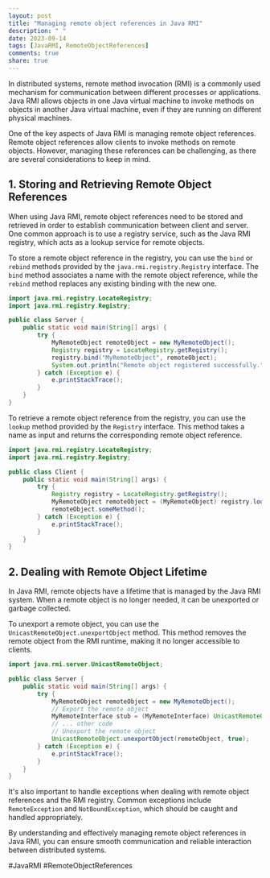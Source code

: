 ```yaml
---
layout: post
title: "Managing remote object references in Java RMI"
description: " "
date: 2023-09-14
tags: [JavaRMI, RemoteObjectReferences]
comments: true
share: true
---
```


In distributed systems, remote method invocation (RMI) is a commonly used mechanism for communication between different processes or applications. Java RMI allows objects in one Java virtual machine to invoke methods on objects in another Java virtual machine, even if they are running on different physical machines.

One of the key aspects of Java RMI is managing remote object references. Remote object references allow clients to invoke methods on remote objects. However, managing these references can be challenging, as there are several considerations to keep in mind.

## 1. Storing and Retrieving Remote Object References

When using Java RMI, remote object references need to be stored and retrieved in order to establish communication between client and server. One common approach is to use a registry service, such as the Java RMI registry, which acts as a lookup service for remote objects.

To store a remote object reference in the registry, you can use the `bind` or `rebind` methods provided by the `java.rmi.registry.Registry` interface. The `bind` method associates a name with the remote object reference, while the `rebind` method replaces any existing binding with the new one.

```java
import java.rmi.registry.LocateRegistry;
import java.rmi.registry.Registry;

public class Server {
    public static void main(String[] args) {
        try {
            MyRemoteObject remoteObject = new MyRemoteObject();
            Registry registry = LocateRegistry.getRegistry();
            registry.bind("MyRemoteObject", remoteObject);
            System.out.println("Remote object registered successfully.");
        } catch (Exception e) {
            e.printStackTrace();
        }
    }
}
```

To retrieve a remote object reference from the registry, you can use the `lookup` method provided by the `Registry` interface. This method takes a name as input and returns the corresponding remote object reference.

```java
import java.rmi.registry.LocateRegistry;
import java.rmi.registry.Registry;

public class Client {
    public static void main(String[] args) {
        try {
            Registry registry = LocateRegistry.getRegistry();
            MyRemoteObject remoteObject = (MyRemoteObject) registry.lookup("MyRemoteObject");
            remoteObject.someMethod();
        } catch (Exception e) {
            e.printStackTrace();
        }
    }
}
```

## 2. Dealing with Remote Object Lifetime

In Java RMI, remote objects have a lifetime that is managed by the Java RMI system. When a remote object is no longer needed, it can be unexported or garbage collected.

To unexport a remote object, you can use the `UnicastRemoteObject.unexportObject` method. This method removes the remote object from the RMI runtime, making it no longer accessible to clients.

```java
import java.rmi.server.UnicastRemoteObject;

public class Server {
    public static void main(String[] args) {
        try {
            MyRemoteObject remoteObject = new MyRemoteObject();
            // Export the remote object
            MyRemoteInterface stub = (MyRemoteInterface) UnicastRemoteObject.exportObject(remoteObject, 0);
            // ... other code
            // Unexport the remote object
            UnicastRemoteObject.unexportObject(remoteObject, true);
        } catch (Exception e) {
            e.printStackTrace();
        }
    }
}
```

It's also important to handle exceptions when dealing with remote object references and the RMI registry. Common exceptions include `RemoteException` and `NotBoundException`, which should be caught and handled appropriately.

By understanding and effectively managing remote object references in Java RMI, you can ensure smooth communication and reliable interaction between distributed systems.

#JavaRMI #RemoteObjectReferences